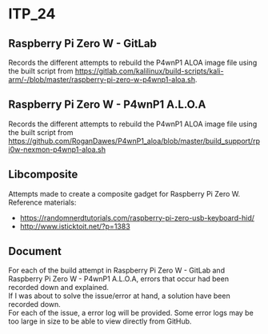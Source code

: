 # ITP_24
## Raspberry Pi Zero W - GitLab
Records the different attempts to rebuild the P4wnP1 ALOA image file using the built script from https://gitlab.com/kalilinux/build-scripts/kali-arm/-/blob/master/raspberry-pi-zero-w-p4wnp1-aloa.sh.   

## Raspberry Pi Zero W - P4wnP1 A.L.O.A
Records the different attempts to rebuild the P4wnP1 ALOA image file using the built script from https://github.com/RoganDawes/P4wnP1_aloa/blob/master/build_support/rpi0w-nexmon-p4wnp1-aloa.sh  

## Libcomposite
Attempts made to create a composite gadget for Raspberry Pi Zero W. 
Reference materials: 
- https://randomnerdtutorials.com/raspberry-pi-zero-usb-keyboard-hid/
- http://www.isticktoit.net/?p=1383

## Document
For each of the build attempt in Raspberry Pi Zero W - GitLab and Raspberry Pi Zero W - P4wnP1 A.L.O.A, errors that occur had been recorded down and explained.  
If I was about to solve the issue/error at hand, a solution have been recorded down.  
For each of the issue, a error log will be provided. Some error logs may be too large in size to be able to view directly from GitHub. 
